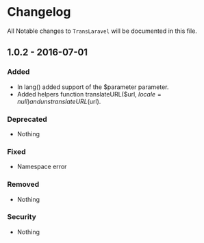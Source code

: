 # Changelog

All Notable changes to `TransLaravel` will be documented in this file.

## 1.0.2 - 2016-07-01

### Added
- In lang() added support of the $parameter parameter.
- Added helpers function translateURL($url, $locale = null) and unstranslateURL($url).

### Deprecated
- Nothing

### Fixed
- Namespace error

### Removed
- Nothing

### Security
- Nothing

